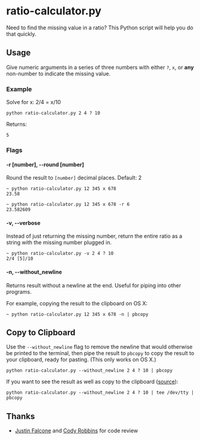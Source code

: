 # ratio-calculator.py

Need to find the missing value in a ratio? This Python script will help you do that quickly.


## Usage

Give numeric arguments in a series of three numbers with either `?`, `x`, or **any** non-number to indicate the missing value.

### Example

Solve for x: 2/4 = x/10

```
python ratio-calculator.py 2 4 ? 10
```

Returns:

```
5
```

### Flags

#### -r [number], --round [number]

Round the result to `[number]` decimal places. Default: 2

```
~ python ratio-calculator.py 12 345 x 678
23.58

~ python ratio-calculator.py 12 345 x 678 -r 6
23.582609
```

#### -v, --verbose

Instead of just returning the missing number, return the entire ratio as a string with the missing number plugged in.

```
~ python ratio-calculator.py -v 2 4 ? 10
2/4 [5]/10
```

#### -n, --without_newline

Returns result without a newline at the end. Useful for piping into other programs.

For example, copying the result to the clipboard on OS X:

```
~ python ratio-calculator.py 12 345 x 678 -n | pbcopy
```


## Copy to Clipboard

Use the `--without_newline` flag to remove the newline that would otherwise be printed to the terminal, then pipe the result to `pbcopy` to copy the result to your clipboard, ready for pasting. (This only works on OS X.)

```
python ratio-calculator.py --without_newline 2 4 ? 10 | pbcopy
```

If you want to see the result as well as copy to the clipboard ([source](http://stackoverflow.com/questions/5677201)):

```
python ratio-calculator.py --without_newline 2 4 ? 10 | tee /dev/tty | pbcopy
```

## Thanks

- [Justin Falcone](http://github.com/modernserf) and [Cody Robbins](http://github.com/codyrobbins) for code review
